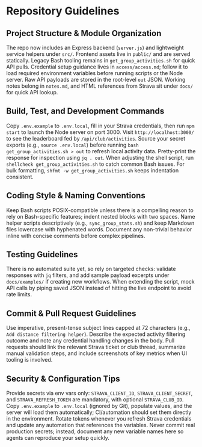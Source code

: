 # Repository Guidelines

## Project Structure & Module Organization
The repo now includes an Express backend (`server.js`) and lightweight service helpers under `src/`. Frontend assets live in `public/` and are served statically. Legacy Bash tooling remains in `get_group_activities.sh` for quick API pulls. Credential setup guidance lives in `access/access.md`; follow it to load required environment variables before running scripts or the Node server. Raw API payloads are stored in the root-level `out` JSON. Working notes belong in `notes.md`, and HTML references from Strava sit under `docs/` for quick API lookup.

## Build, Test, and Development Commands
Copy `.env.example` to `.env.local`, fill in your Strava credentials, then run `npm start` to launch the Node server on port 3000. Visit `http://localhost:3000/` to see the leaderboard fed by `/api/club/activities`. Source your secret exports (e.g., `source .env.local`) before running `bash get_group_activities.sh > out` to refresh local activity data. Pretty-print the response for inspection using `jq . out`. When adjusting the shell script, run `shellcheck get_group_activities.sh` to catch common Bash issues. For bulk formatting, `shfmt -w get_group_activities.sh` keeps indentation consistent.

## Coding Style & Naming Conventions
Keep Bash scripts POSIX-compatible unless there is a compelling reason to rely on Bash-specific features; indent nested blocks with two spaces. Name helper scripts descriptively (e.g., `sync_group_stats.sh`) and keep Markdown files lowercase with hyphenated words. Document any non-trivial behavior inline with concise comments before complex pipelines.

## Testing Guidelines
There is no automated suite yet, so rely on targeted checks: validate responses with `jq` filters, and add sample payload excerpts under `docs/examples/` if creating new workflows. When extending the script, mock API calls by piping saved JSON instead of hitting the live endpoint to avoid rate limits.

## Commit & Pull Request Guidelines
Use imperative, present-tense subject lines capped at 72 characters (e.g., `Add distance filtering helper`). Describe the expected activity filtering outcome and note any credential handling changes in the body. Pull requests should link the relevant Strava ticket or club thread, summarize manual validation steps, and include screenshots of key metrics when UI tooling is involved.

## Security & Configuration Tips
Provide secrets via env vars only: `STRAVA_CLIENT_ID`, `STRAVA_CLIENT_SECRET`, and `STRAVA_REFRESH_TOKEN` are mandatory, with optional `STRAVA_CLUB_ID`. Copy `.env.example` to `.env.local` (ignored by Git), populate values, and the server will load them automatically; CI/automation should set them directly in the environment. Rotate tokens whenever you refresh Strava credentials and update any automation that references the variables. Never commit real production secrets; instead, document any new variable names here so agents can reproduce your setup quickly.
